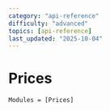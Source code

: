 ```yaml
---
category: "api-reference"
difficulty: "advanced"
topics: [api-reference]
last_updated: "2025-10-04"
---
```


# Prices

```@autodocs
Modules = [Prices]
```

